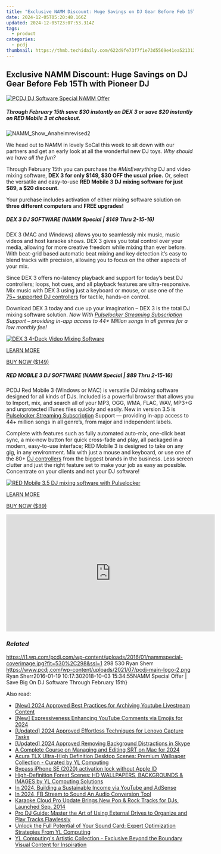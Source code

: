 ```yaml
---
title: "Exclusive NAMM Discount: Huge Savings on DJ Gear Before Feb 15Th with Pioneer DJ"
date: 2024-12-05T05:20:48.166Z
updated: 2024-12-05T23:07:53.314Z
tags:
  - product
categories:
  - pcdj
thumbnail: https://thmb.techidaily.com/622d9fe73f7f1e73d5569e41ea521313a670d1c14e23661bf478ad1eace74e43.jpg
---
```


## Exclusive NAMM Discount: Huge Savings on DJ Gear Before Feb 15Th with Pioneer DJ

[![PCDJ DJ Software Special NAMM Offer](https://i1.wp.com/pcdj.com/wp-content/uploads/2016/01/nammspecial-coverimage.jpg?resize=530%2C298&ssl=1)](https://i1.wp.com/pcdj.com/wp-content/uploads/2016/01/nammspecial-coverimage.jpg?fit=530%2C298&ssl=1 "NAMM Special offer for DJ software")

##### **Through February 15th save $30 instantly on DEX 3 or save $20 instantly on RED Mobile 3 at checkout.**

![](https://i0.wp.com/pcdj.com/wp-content/uploads/2016/01/NAMM_Show_Anaheimrevised2.jpg?fit=275%2C275&ssl=1 "NAMM_Show_Anaheimrevised2")

We head out to NAMM in lovely SoCal this week to sit down with our partners and get an early look at all the wonderful new DJ toys.   _Why should we have all the fun?_

Through February 15th you can purchase the _#MixEverything_ DJ and video mixing software, **DEX 3 for only $149, $30 OFF the usual price.** Or, select the versatile and easy-to-use **RED Mobile 3 DJ mixing software for just $89, a $20 discount.**

Your purchase includes activation of either mixing software solution on **three different computers** and **FREE upgrades!**

##### DEX 3 DJ SOFTWARE (NAMM Special | $149 Thru 2-15-16)

DEX 3 (MAC and Windows) allows you to seamlessly mix music, music videos and host karaoke shows. DEX 3 gives you total control over your media, allowing for more creative freedom while mixing than ever before. With beat-grid based automatic beat mixing and key detection it’s easy to blend tracks with precision, allowing you to focus on the other aspects of your mix.

Since DEX 3 offers no-latency playback and support for today’s best DJ controllers; loops, hot cues, and all playback features are ultra-responsive. Mix music with DEX 3 using just a keyboard or mouse, or use one of the [75+ supported DJ controllers](https://tools.techidaily.com/pcdj/products/) for tactile, hands-on control.

Download DEX 3 today and cue up your imagination – DEX 3 is the total DJ mixing software solution. _Now With [Pulselocker Streaming Subscription](https://tools.techidaily.com/pcdj/products/) Support – providing in-app access to 44+ Million songs in all genres for a low monthly fee!_ 

  
[![DEX 3 4-Deck Video Mixing Software](https://i1.wp.com/pcdj.com/wp-content/uploads/2015/11/dex35withvideo-new-banner.jpg?fit=300%2C169&ssl=1 "DEX 3 Video Mixing Software")](https://i1.wp.com/pcdj.com/wp-content/uploads/2015/11/dex35withvideo-new-banner.jpg?fit=772%2C434&ssl=1)
  
  
[LEARN MORE](https://tools.techidaily.com/pcdj/products/)

  
[BUY NOW ($149)](https://shop.pcdj.com/order/checkout.php?PRODS=4698824&QTY=1&CART=1&CARD=1&AFFILIATE=108875)

##### RED MOBILE 3 DJ SOFTWARE (NAMM Special | $89 Thru 2-15-16)

PCDJ Red Mobile 3 (Windows or MAC) is versatile DJ mixing software designed for all kinds of DJs. Included is a powerful browser that allows you to Import, mix, and search all of your MP3, OGG, WMA, FLAC, WAV, MP3+G and unprotected iTunes files quickly and easily. New in version 3.5 is [Pulselocker Streaming Subscription](https://tools.techidaily.com/pcdj/products/) Support — providing in-app access to 44+ million songs in all genre’s, from major and independent labels.

Complete with features such as fully automated auto-mix, one-click beat sync, a mix-now button for quick cross-fade and play, all packaged in a modern, easy-to-use interface; RED Mobile 3 is designed to take on any gig, in any environment. Mix with just a mouse and keyboard, or use one of the 80+ [DJ controllers](https://tools.techidaily.com/pcdj/products/) from the biggest brands in the business. Less screen clutter and just the right feature set to make your job as easy as possible. Concentrate on your clients and not your DJ software!

  
[![RED Mobile 3.5 DJ mixing software with Pulselocker](https://i2.wp.com/pcdj.com/wp-content/uploads/2015/11/redmobile3-screenshot.jpg?fit=300%2C169&ssl=1 "RED Mobile 3.5 Screen Shot")](https://i2.wp.com/pcdj.com/wp-content/uploads/2015/11/redmobile3-screenshot.jpg?fit=1030%2C579&ssl=1)
  
  
[LEARN MORE](https://tools.techidaily.com/pcdj/products/)

  
[BUY NOW ($89)](https://shop.pcdj.com/order/checkout.php?PRODS=4698827&QTY=1&CART=1&CARD=1&AFFILIATE=108875)

<!-- affiliate ads begin -->
<iframe width="560" height="315" src="https://www.youtube.com/embed/9hsPbiic0O8?si=58mZ2Cu6wicQfsUP" title="YouTube video player" frameborder="0" allow="accelerometer; autoplay; clipboard-write; encrypted-media; gyroscope; picture-in-picture; web-share" referrerpolicy="strict-origin-when-cross-origin" allowfullscreen></iframe>
<!-- affiliate ads end -->

### _Related_

https://i1.wp.com/pcdj.com/wp-content/uploads/2016/01/nammspecial-coverimage.jpg?fit=530%2C298&ssl=1 298 530 Ryan Sherr https://www.pcdj.com/wp-content/uploads/2021/07/pcdj-main-logo-2.png Ryan Sherr2016-01-19 10:17:302018-10-03 15:34:55NAMM Special Offer | Save Big On DJ Software Through February 15th}

<ins class="adsbygoogle"
     style="display:block"
     data-ad-format="autorelaxed"
     data-ad-client="ca-pub-7571918770474297"
     data-ad-slot="1223367746"></ins>

<ins class="adsbygoogle"
     style="display:block"
     data-ad-client="ca-pub-7571918770474297"
     data-ad-slot="8358498916"
     data-ad-format="auto"
     data-full-width-responsive="true"></ins>

<span class="atpl-alsoreadstyle">Also read:</span>
<div><ul>
<li><a href="https://video-screen-grab.techidaily.com/new-2024-approved-best-practices-for-archiving-youtube-livestream-content/"><u>[New] 2024 Approved Best Practices for Archiving Youtube Livestream Content</u></a></li>
<li><a href="https://eaxpv-info.techidaily.com/new-expressiveness-enhancing-youtube-comments-via-emojis-for-2024/"><u>[New] Expressiveness Enhancing YouTube Comments via Emojis for 2024</u></a></li>
<li><a href="https://video-capture.techidaily.com/updated-2024-approved-effortless-techniques-for-lenovo-capture-tasks/"><u>[Updated] 2024 Approved Effortless Techniques for Lenovo Capture Tasks</u></a></li>
<li><a href="https://screen-sharing-recording.techidaily.com/updated-2024-approved-removing-background-distractions-in-skype/"><u>[Updated] 2024 Approved Removing Background Distractions in Skype</u></a></li>
<li><a href="https://extra-information.techidaily.com/a-complete-course-on-managing-and-editing-srt-on-mac-for-2024/"><u>A Complete Course on Managing and Editing SRT on Mac for 2024</u></a></li>
<li><a href="https://discover-able.techidaily.com/acura-tlx-ultra-high-definition-desktop-scenes-premium-wallpaper-collection-curated-by-yl-computing/"><u>Acura TLX Ultra-High Definition Desktop Scenes: Premium Wallpaper Collection - Curated by YL Computing</u></a></li>
<li><a href="https://phone-solutions.techidaily.com/bypass-iphone-se-2020-activation-lock-without-apple-id-by-drfone-ios-unlock-ios-unlock/"><u>Bypass iPhone SE (2020) activation lock without Apple ID</u></a></li>
<li><a href="https://discover-able.techidaily.com/high-definition-forest-scenes-hd-wallpapers-backgrounds-and-images-by-yl-computing-solutions/"><u>High-Definition Forest Scenes: HD WALLPAPERS, BACKGROUNDS & IMAGES by YL Computing Solutions</u></a></li>
<li><a href="https://youtube-sure.techidaily.com/24-building-a-sustainable-income-via-youtube-and-adsense/"><u>In 2024, Building a Sustainable Income via YouTube and AdSense</u></a></li>
<li><a href="https://facebook-clips.techidaily.com/in-2024-fb-stream-to-sound-an-audio-conversion-tool/"><u>In 2024, FB Stream to Sound An Audio Conversion Tool</u></a></li>
<li><a href="https://discover-able.techidaily.com/karaoke-cloud-pro-update-brings-new-pop-and-rock-tracks-for-djs-launched-sep-2014/"><u>Karaoke Cloud Pro Update Brings New Pop & Rock Tracks for DJs, Launched Sep. 2014</u></a></li>
<li><a href="https://discover-able.techidaily.com/pro-dj-guide-master-the-art-of-using-external-drives-to-organize-and-play-tracks-flawlessly/"><u>Pro DJ Guide: Master the Art of Using External Drives to Organize and Play Tracks Flawlessly</u></a></li>
<li><a href="https://discover-able.techidaily.com/unlock-the-full-potential-of-your-sound-card-expert-optimization-strategies-from-yl-computing/"><u>Unlock the Full Potential of Your Sound Card: Expert Optimization Strategies From YL Computing</u></a></li>
<li><a href="https://discover-able.techidaily.com/yl-computings-artistic-collection-exclusive-beyond-the-boundary-visual-content-for-inspiration/"><u>YL Computing's Artistic Collection - Exclusive Beyond the Boundary Visual Content for Inspiration</u></a></li>
</ul></div>

